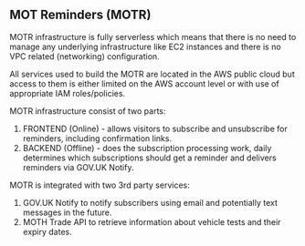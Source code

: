 ## MOT Reminders (MOTR)

MOTR infrastructure is fully serverless which means that there is no need to manage any underlying infrastructure like EC2 instances and there is no VPC related (networking) configuration.

All  services used to build the MOTR are located in the AWS public cloud but access to them is either limited on the AWS account level or with use of appropriate IAM roles/policies.

MOTR infrastructure consist of two parts:

1. FRONTEND (Online) - allows visitors to subscribe and unsubscribe for reminders, including confirmation links.
1. BACKEND (Offline) - does the subscription processing work, daily determines which subscriptions should get a reminder and delivers reminders via GOV.UK Notify.

MOTR is integrated with two 3rd party services:

1. GOV.UK Notify to notify subscribers using email and potentially text messages in the future.
1. MOTH Trade API to retrieve information about vehicle tests and their expiry dates.
